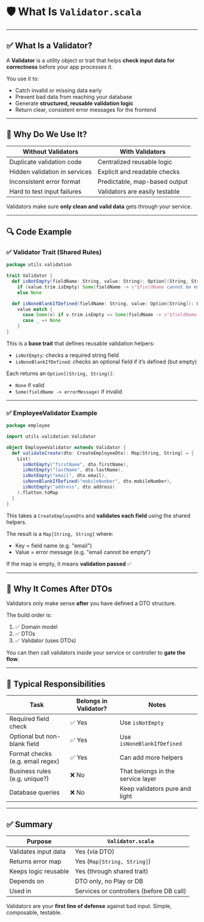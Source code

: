 # 🛡️ What Is `Validator.scala`

---

## ✅ What Is a Validator?

A **Validator** is a utility object or trait that helps **check input data for correctness** before your app processes it.

You use it to:

- Catch invalid or missing data early
- Prevent bad data from reaching your database
- Generate **structured, reusable validation logic**
- Return clear, consistent error messages for the frontend

---

## 🧩 Why Do We Use It?

| Without Validators              | With Validators                    |
|---------------------------------|------------------------------------|
| Duplicate validation code       | Centralized reusable logic         |
| Hidden validation in services   | Explicit and readable checks       |
| Inconsistent error format       | Predictable, map-based output      |
| Hard to test input failures     | Validators are easily testable     |

Validators make sure **only clean and valid data** gets through your service.

---

## 🔍 Code Example

### ✅ Validator Trait (Shared Rules)

```scala
package utils.validation

trait Validator {
  def isNotEmpty(fieldName: String, value: String): Option[(String, String)] =
    if (value.trim.isEmpty) Some(fieldName -> s"$fieldName cannot be empty")
    else None

  def isNoneBlankIfDefined(fieldName: String, value: Option[String]): Option[(String, String)] =
    value match {
      case Some(v) if v.trim.isEmpty => Some(fieldName -> s"$fieldName cannot be blank if provided")
      case _ => None
    }
}
```

This is a **base trait** that defines reusable validation helpers:

- `isNotEmpty`: checks a required string field
- `isNoneBlankIfDefined`: checks an optional field if it’s defined (but empty)

Each returns an `Option[(String, String)]`:
- `None` if valid
- `Some(fieldName -> errorMessage)` if invalid

---

### ✅ EmployeeValidator Example

```scala
package employee

import utils.validation.Validator

object EmployeeValidator extends Validator {
  def validateCreate(dto: CreateEmployeeDto): Map[String, String] = {
    List(
      isNotEmpty("firstName", dto.firstName),
      isNotEmpty("lastName", dto.lastName),
      isNotEmpty("email", dto.email),
      isNoneBlankIfDefined("mobileNumber", dto.mobileNumber),
      isNotEmpty("address", dto.address)
    ).flatten.toMap
  }
}
```

This takes a `CreateEmployeeDto` and **validates each field** using the shared helpers.

The result is a `Map[String, String]` where:
- Key = field name (e.g. "email")
- Value = error message (e.g. "email cannot be empty")

If the map is empty, it means **validation passed** ✅

---

## 🧭 Why It Comes After DTOs

Validators only make sense **after** you have defined a DTO structure.

The build order is:
1. ✅ Domain model
2. ✅ DTOs
3. ✅ Validator (uses DTOs)

You can then call validators inside your service or controller to **gate the flow**.

---

## 🧠 Typical Responsibilities

| Task                            | Belongs in Validator? | Notes                               |
|----------------------------------|------------------------|--------------------------------------|
| Required field check             | ✅ Yes                 | Use `isNotEmpty`                     |
| Optional but non-blank field     | ✅ Yes                 | Use `isNoneBlankIfDefined`           |
| Format checks (e.g. email regex) | ✅ Yes                 | Can add more helpers                 |
| Business rules (e.g. unique?)    | ❌ No                  | That belongs in the service layer    |
| Database queries                 | ❌ No                  | Keep validators pure and light       |

---

## ✅ Summary

| Purpose               | `Validator.scala`                                      |
|-----------------------|--------------------------------------------------------|
| Validates input data  | Yes (via DTO)                                          |
| Returns error map     | Yes (`Map[String, String]`)                            |
| Keeps logic reusable  | Yes (through shared trait)                             |
| Depends on            | DTO only, no Play or DB                                |
| Used in               | Services or controllers (before DB call)               |

Validators are your **first line of defense** against bad input. Simple, composable, testable.